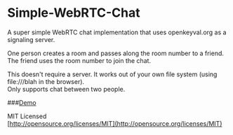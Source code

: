 Simple-WebRTC-Chat
==================

A super simple WebRTC chat implementation that uses openkeyval.org as a signaling server.

One person creates a room and passes along the room number to a friend.  
The friend uses the room number to join the chat.
 
This doesn't require a server. It works out of your own file system (using file:///blah in the browser).  
Only supports chat between two people. 

###[Demo](http://dl.dropboxusercontent.com/u/2145242/SimpleWebRTCChat/index.html)

MIT Licensed  
[http://opensource.org/licenses/MIT](http://opensource.org/licenses/MIT)

